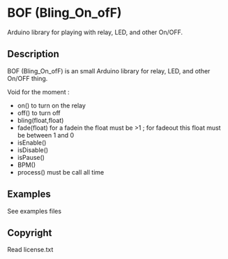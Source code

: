 # BOF (Bling_On_ofF)

Arduino library for playing with relay, LED, and other On/OFF.

## Description
BOF (Bling_On_ofF) is an small Arduino library for relay, LED, and other On/OFF thing. 

Void for the moment :
- on() to turn on the relay 
- off() to turn off
- bling(float,float) 
- fade(float) for a fadein the float must be >1 ; for fadeout this float must be between 1 and 0 
- isEnable()
- isDisable()
- isPause()
- BPM() 
- process() must be call all time

## Examples
See examples files
 
## Copyright
Read license.txt
